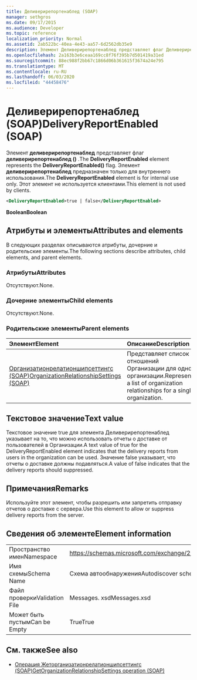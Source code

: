 ```yaml
---
title: Деливерирепортенаблед (SOAP)
manager: sethgros
ms.date: 09/17/2015
ms.audience: Developer
ms.topic: reference
localization_priority: Normal
ms.assetid: 2ab522bc-40ea-4e43-aa57-6d2562db35e9
description: Элемент Деливерирепортенаблед представляет флаг Деливерирепортенаблед (). Элемент Деливерирепортенаблед предназначен только для внутреннего использования. Этот элемент не используется клиентами.
ms.openlocfilehash: 2a163b3e6ceaa169cc8f76f395b7d501419a31ed
ms.sourcegitcommit: 88ec988f2bb67c1866d06b361615f3674a24e795
ms.translationtype: MT
ms.contentlocale: ru-RU
ms.lasthandoff: 06/03/2020
ms.locfileid: "44458476"
---
```

# <a name="deliveryreportenabled-soap"></a><span data-ttu-id="aec7e-105">Деливерирепортенаблед (SOAP)</span><span class="sxs-lookup"><span data-stu-id="aec7e-105">DeliveryReportEnabled (SOAP)</span></span>

<span data-ttu-id="aec7e-106">Элемент **деливерирепортенаблед** представляет флаг **деливерирепортенаблед ()** .</span><span class="sxs-lookup"><span data-stu-id="aec7e-106">The **DeliveryReportEnabled** element represents the **DeliveryReportEnabled()** flag.</span></span> <span data-ttu-id="aec7e-107">Элемент **деливерирепортенаблед** предназначен только для внутреннего использования.</span><span class="sxs-lookup"><span data-stu-id="aec7e-107">The **DeliveryReportEnabled** element is for internal use only.</span></span> <span data-ttu-id="aec7e-108">Этот элемент не используется клиентами.</span><span class="sxs-lookup"><span data-stu-id="aec7e-108">This element is not used by clients.</span></span> 
  
```XML
<DeliveryReportEnabled>true | false</DeliveryReportEnabled>
```

 <span data-ttu-id="aec7e-109">**Boolean**</span><span class="sxs-lookup"><span data-stu-id="aec7e-109">**Boolean**</span></span>
## <a name="attributes-and-elements"></a><span data-ttu-id="aec7e-110">Атрибуты и элементы</span><span class="sxs-lookup"><span data-stu-id="aec7e-110">Attributes and elements</span></span>

<span data-ttu-id="aec7e-111">В следующих разделах описываются атрибуты, дочерние и родительские элементы.</span><span class="sxs-lookup"><span data-stu-id="aec7e-111">The following sections describe attributes, child elements, and parent elements.</span></span>
  
### <a name="attributes"></a><span data-ttu-id="aec7e-112">Атрибуты</span><span class="sxs-lookup"><span data-stu-id="aec7e-112">Attributes</span></span>

<span data-ttu-id="aec7e-113">Отсутствуют.</span><span class="sxs-lookup"><span data-stu-id="aec7e-113">None.</span></span>
  
### <a name="child-elements"></a><span data-ttu-id="aec7e-114">Дочерние элементы</span><span class="sxs-lookup"><span data-stu-id="aec7e-114">Child elements</span></span>

<span data-ttu-id="aec7e-115">Отсутствуют.</span><span class="sxs-lookup"><span data-stu-id="aec7e-115">None.</span></span>
  
### <a name="parent-elements"></a><span data-ttu-id="aec7e-116">Родительские элементы</span><span class="sxs-lookup"><span data-stu-id="aec7e-116">Parent elements</span></span>

|<span data-ttu-id="aec7e-117">**Элемент**</span><span class="sxs-lookup"><span data-stu-id="aec7e-117">**Element**</span></span>|<span data-ttu-id="aec7e-118">**Описание**</span><span class="sxs-lookup"><span data-stu-id="aec7e-118">**Description**</span></span>|
|:-----|:-----|
|[<span data-ttu-id="aec7e-119">Организатионрелатионшипсеттингс (SOAP)</span><span class="sxs-lookup"><span data-stu-id="aec7e-119">OrganizationRelationshipSettings (SOAP)</span></span>](organizationrelationshipsettings-soap.md) <br/> |<span data-ttu-id="aec7e-120">Представляет список отношений Организации для одной организации.</span><span class="sxs-lookup"><span data-stu-id="aec7e-120">Represents a list of organization relationships for a single organization.</span></span>  <br/> |
   
## <a name="text-value"></a><span data-ttu-id="aec7e-121">Текстовое значение</span><span class="sxs-lookup"><span data-stu-id="aec7e-121">Text value</span></span>

<span data-ttu-id="aec7e-122">Текстовое значение true для элемента Деливерирепортенаблед указывает на то, что можно использовать отчеты о доставке от пользователей в Организации.</span><span class="sxs-lookup"><span data-stu-id="aec7e-122">A text value of true for the DeliveryReportEnabled element indicates that the delivery reports from users in the organization can be used.</span></span> <span data-ttu-id="aec7e-123">Значение false указывает, что отчеты о доставке должны подавляться.</span><span class="sxs-lookup"><span data-stu-id="aec7e-123">A value of false indicates that the delivery reports should suppressed.</span></span>
  
## <a name="remarks"></a><span data-ttu-id="aec7e-124">Примечания</span><span class="sxs-lookup"><span data-stu-id="aec7e-124">Remarks</span></span>

<span data-ttu-id="aec7e-125">Используйте этот элемент, чтобы разрешить или запретить отправку отчетов о доставке с сервера.</span><span class="sxs-lookup"><span data-stu-id="aec7e-125">Use this element to allow or suppress delivery reports from the server.</span></span>
  
## <a name="element-information"></a><span data-ttu-id="aec7e-126">Сведения об элементе</span><span class="sxs-lookup"><span data-stu-id="aec7e-126">Element information</span></span>

|||
|:-----|:-----|
|<span data-ttu-id="aec7e-127">Пространство имен</span><span class="sxs-lookup"><span data-stu-id="aec7e-127">Namespace</span></span>  <br/> |https://schemas.microsoft.com/exchange/2010/Autodiscover  <br/> |
|<span data-ttu-id="aec7e-128">Имя схемы</span><span class="sxs-lookup"><span data-stu-id="aec7e-128">Schema Name</span></span>  <br/> |<span data-ttu-id="aec7e-129">Схема автообнаружения</span><span class="sxs-lookup"><span data-stu-id="aec7e-129">Autodiscover schema</span></span>  <br/> |
|<span data-ttu-id="aec7e-130">Файл проверки</span><span class="sxs-lookup"><span data-stu-id="aec7e-130">Validation File</span></span>  <br/> |<span data-ttu-id="aec7e-131">Messages. xsd</span><span class="sxs-lookup"><span data-stu-id="aec7e-131">Messages.xsd</span></span>  <br/> |
|<span data-ttu-id="aec7e-132">Может быть пустым</span><span class="sxs-lookup"><span data-stu-id="aec7e-132">Can be Empty</span></span>  <br/> |<span data-ttu-id="aec7e-133">True</span><span class="sxs-lookup"><span data-stu-id="aec7e-133">True</span></span>  <br/> |
   
## <a name="see-also"></a><span data-ttu-id="aec7e-134">См. также</span><span class="sxs-lookup"><span data-stu-id="aec7e-134">See also</span></span>

- [<span data-ttu-id="aec7e-135">Операция Жеторганизатионрелатионшипсеттингс (SOAP)</span><span class="sxs-lookup"><span data-stu-id="aec7e-135">GetOrganizationRelationshipSettings operation (SOAP)</span></span>](getorganizationrelationshipsettings-operation-soap.md)


